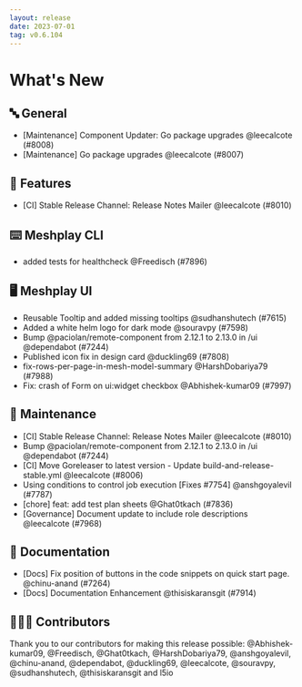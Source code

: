 ```yaml
---
layout: release
date: 2023-07-01
tag: v0.6.104
---
```


# What's New
## 🔤 General
- [Maintenance] Component Updater: Go package upgrades @leecalcote (#8008)
- [Maintenance] Go package upgrades @leecalcote (#8007)

## 🚀 Features

- [CI] Stable Release Channel: Release Notes Mailer @leecalcote (#8010)

## ⌨️ Meshplay CLI

- added tests for healthcheck @Freedisch (#7896)

## 🖥 Meshplay UI

- Reusable Tooltip and added missing tooltips @sudhanshutech (#7615)
- Added a white helm logo for dark mode @souravpy (#7598)
- Bump @paciolan/remote-component from 2.12.1 to 2.13.0 in /ui @dependabot (#7244)
- Published icon fix in design card @duckling69 (#7808)
- fix-rows-per-page-in-mesh-model-summary @HarshDobariya79 (#7988)
- Fix: crash of Form on ui:widget checkbox @Abhishek-kumar09 (#7997)

## 🧰 Maintenance

- [CI] Stable Release Channel: Release Notes Mailer @leecalcote (#8010)
- Bump @paciolan/remote-component from 2.12.1 to 2.13.0 in /ui @dependabot (#7244)
- [CI] Move Goreleaser to latest version - Update build-and-release-stable.yml @leecalcote (#8006)
- Using conditions to control job execution [Fixes #7754] @anshgoyalevil (#7787)
- [chore] feat: add test plan sheets @Ghat0tkach (#7836)
- [Governance] Document update to include role descriptions @leecalcote (#7968)

## 📖 Documentation

- [Docs] Fix position of buttons in the code snippets on quick start page. @chinu-anand (#7264)
- [Docs] Documentation Enhancement  @thisiskaransgit (#7914)

## 👨🏽‍💻 Contributors

Thank you to our contributors for making this release possible:
@Abhishek-kumar09, @Freedisch, @Ghat0tkach, @HarshDobariya79, @anshgoyalevil, @chinu-anand, @dependabot, @duckling69, @leecalcote, @souravpy, @sudhanshutech, @thisiskaransgit and l5io
